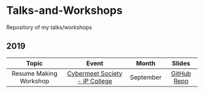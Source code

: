 # Talks-and-Workshops
Repository of my talks/workshops

## 2019

| Topic                                                                 | Event                                   | Month     | Slides |
| :-------------------------------------------------------------------: | :-------------------------------------: | :-------: | :----: |
| Resume Making Workshop | [Cybermeet Society - IP College]() | September | [GitHub Repo]() |
